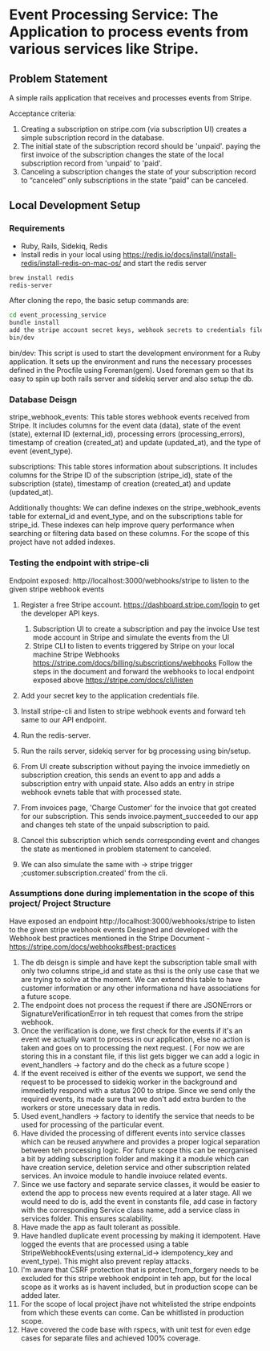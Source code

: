 # Event Processing Service: The Application to process events from various services like Stripe.

## Problem Statement

A simple rails application that receives and processes events from Stripe.

Acceptance criteria:
1. Creating a subscription on stripe.com (via subscription UI) creates a simple
subscription record in the database.
2. The initial state of the subscription record should be 'unpaid'.
paying the first invoice of the subscription changes the state of the local
subscription record from 'unpaid' to 'paid'.
3. Canceling a subscription changes the state of your subscription record to “canceled”
only subscriptions in the state “paid” can be canceled.

## Local Development Setup

### Requirements

- Ruby, Rails, Sidekiq, Redis
- Install redis in your local using https://redis.io/docs/install/install-redis/install-redis-on-mac-os/ and start the redis server

```sh
brew install redis
redis-server
```

After cloning the repo, the basic setup commands are:

```sh
cd event_processing_service
bundle install
add the stripe account secret keys, webhook secrets to credentials file using bundle exec rails credentials:edit
bin/dev
```

bin/dev:
	This script is used to start the development environment for a Ruby application. It sets up the environment and runs the necessary processes defined in the Procfile using Foreman(gem). Used foreman gem so that its easy to spin up both rails server and sidekiq server and also setup the db.

### Database Deisgn

stripe_webhook_events: 
	This table stores webhook events received from Stripe. It includes columns for the event data (data), state of the event (state), external ID (external_id), processing errors (processing_errors), timestamp of creation (created_at) and update (updated_at), and the type of event (event_type).

subscriptions: 
	This table stores information about subscriptions. It includes columns for the Stripe ID of the subscription (stripe_id), state of the subscription (state), timestamp of creation (created_at) and update (updated_at).

Additionally thoughts: We can define indexes  on the stripe_webhook_events table for external_id and event_type, and on the subscriptions table for stripe_id. These indexes can help improve query performance when searching or filtering data based on these columns. For the scope of this project have not added indexes.

### Testing the endpoint with stripe-cli

Endpoint exposed: http://localhost:3000/webhooks/stripe to listen to the given stripe webhook events

1. Register a free Stripe account. https://dashboard.stripe.com/login to get the developer API keys.
	1. Subscription UI to create a subscription and pay the invoice
		Use test mode account in Stripe and simulate the events from the UI
	2. Stripe CLI to listen to events triggered by Stripe on your local machine Stripe
		Webhooks
		https://stripe.com/docs/billing/subscriptions/webhooks 
		Follow the steps in the document and forward the webhooks to local endpoint exposed above
		https://stripe.com/docs/cli/listen

2. Add your secret key to the application credentials file.
3. Install stripe-cli and listen to stripe webhook events and forward teh same to our API endpoint.
4. Run the redis-server.
5. Run the rails server, sidekiq server for bg processing using bin/setup.
6. From UI create subscription without paying the invoice immedietly on subscription creation, this sends an event to app and adds a subscription entry with unpaid state. Also adds an entry in stripe webhook evnets table that with processed state.
7. From invoices page, 'Charge Customer' for the invoice that got created for our subscription. This sends invoice.payment_succeeded to our app and changes teh state of the unpaid subscription to paid.
8. Cancel this subscription which sends corresponding event and changes the state as mentioned in problem statement to canceled.
9. We can also simulate the same with -> stripe trigger ;customer.subscription.created' from the cli.


### Assumptions done during implementation in the scope of this project/ Project Structure

Have exposed an endpoint http://localhost:3000/webhooks/stripe to listen to the given stripe webhook events
Designed and developed with the Webhook best practices mentioned in the Stripe Document - https://stripe.com/docs/webhooks#best-practices

1. The db deisgn is simple and have kept the subscription table small with only two columns stripe_id and state as thsi is the only use case that we are trying to solve at the moment. We can extend this table to have customer information or any other informationa nd have associations for a future scope.
2. The endpoint does not process the request if there are JSONErrors or SignatureVerificationError in teh request that comes from the stripe webhook.
3. Once the verification is done, we first check for the events if it's an event we actually want to process in our application, else no action is taken and goes on to processing the next request. ( For now we are storing this in a constant file, if this list gets bigger we can add a logic in event_handlers -> factory and do the check as a future scope )
4. If the event received is either of the events we support, we send the request to be processed to sidekiq worker in the background and immedietly respond with a status 200 to stripe. Since we send only the required events, its made sure that we don't add extra burden to the workers or store unecessary data in redis.
5. Used event_handlers -> factory to identify the service that needs to be used for processing of the particular event.
6. Have divided the processing of different events into service classes which can be reused anywhere and provides a proper logical separation between teh processing logic. For future scope this can be reorganised a bit by adding subscription folder and making it a module which can have creation service, deletion service and other subscription related services. An invoice module to handle invoiuce related events.
7. Since we use factory and separate service classes, it would be easier to extend the app to process new events required at a later stage. All we would need to do is, add the event in constants file, add case in factory with the corresponding Service class name, add a service class in services folder. This ensures scalability.
8. Have made the app as fault tolerant as possible.
9. Have handled duplicate event processing by making it idempotent. Have logged the events that are processed using a table StripeWebhookEvents(using external_id-> idempotency_key and event_type). This might also prevent replay attacks.
10. I'm aware that CSRF protection that is protect_from_forgery needs to be excluded for this stripe webhook endpoint in teh app, but for the local scope as it works as is havent included, but in production scope can be added later.
11. For the scope of local project jhave not whitelisted the stripe endpoints from which these events can come. Can be whitlisted in production scope.
12. Have covered the code base with rspecs, with unit test for even edge cases for separate files and achieved 100% coverage.